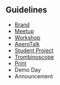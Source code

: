 ## Guidelines

- [Brand](https://github.com/lewagon/design/tree/master/guidelines/brand)
- [Meetup](https://github.com/lewagon/design/tree/master/guidelines/meetup)
- [Workshop](https://github.com/lewagon/design/tree/master/guidelines/workshop)
- [AperoTalk](https://github.com/lewagon/design/tree/master/guidelines/aperotalk)
- [Student Project](https://github.com/lewagon/design/tree/master/guidelines/student_project)
- [Trombinoscope](https://github.com/lewagon/design/tree/master/guidelines/trombinoscope)
- [Print](https://github.com/lewagon/design/tree/master/guidelines/print)
- Demo Day
- Announcement
